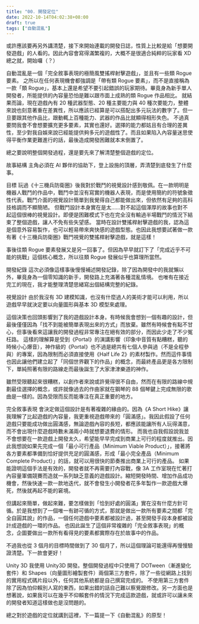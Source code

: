 ```yaml
---
title: "00. 開發定位"
date: 2022-10-14T04:02:38+08:00
draft: true
tags: ["自動混亂"]
---
```

或許應該要再另外講清楚，接下來開始連載的開發日誌，性質上比較是給「想要開發遊戲」的人看的。因此內容會寫得滿繁複的，大概不是很適合純粹的玩家看 XD
總之就，開始囉（？）



自動混亂是一個「完全敘事表現的極簡風雙搖桿射擊遊戲」，並且有一些類 Rogue 要素。
之所以在任何表現機會都強調是「帶有類 Rogue 要素」，而不是直接稱為一款「類 Rogue」，基本上還是希望不要引起錯誤的玩家期待。畢竟身為新手單人開發者，所能提供的內容量恐怕是難以跟市面上成熟的類 Rogue 作品相比。
就結果而論，現在遊戲內有 20 種武器型態、20 種主要能力與 40 種次要能力，整體來說也刻意著重在差異性，所以應該已經算是可以搭配出多元玩法的數字了。但一旦要跟其他作品比，跟動輒上百種能力、武器的作品比就顯得相形失色。
不過真要問我會不會想要擴充更多要素，其實也還好。選擇的能力都姑且有合理的差異性，至少對我自娛來說已經能提供夠多元的遊戲性了。而且如果陷入內容量迷思使得平衡作業更難進行的話，最後造成開發困難就本末倒置了。

總之要說明整個開發過程，還是要先來了解清楚整個遊戲的定位。

故事結構
主角必須在 AI 夥伴的協助下，登上設施的頂層，弄清楚到底發生了什麼事。

目標
玩過《十三機兵防衛圈》後我對於戰鬥的視覺設計感到敬佩。在一款明明是機器人戰鬥的作品中，戰鬥中並沒有寫實的機器人表現，而是使用簡約的符號象徵性代表。戰鬥介面的視覺設計簡單到我覺得自己都能做出來，但依然有足夠的高科技格調而不顯簡陋。
但戰鬥設計本身實在是太......對不起這個渾厚的故事也對不起這個很棒的視覺設計。即便是困難模式下也在完全沒有輸過半場戰鬥的情況下結束了整個遊戲，讓人不免有些失望感。
當時在設計雙搖桿射擊遊戲的我，認為這是個意外容易製作，也可以輕易帶來爽快感的遊戲型態。也因此我想要試著做一款有著《十三機兵防衛圈》戰鬥視覺的雙搖桿射擊遊戲，就是這樣！

事後往類 Rogue 要素發展又是另一回事了。但因為早早就訂下了「完成近乎不可能的挑戰」這個核心概念，所以往類 Rogue 發展似乎也算理所當然。

開發紀錄
這次必須像這樣事後慢慢補述開發記錄，除了因為開發中的我就懶以外，畢竟身為一個零知識的新手，開發路上充滿著各種混亂情境。
也唯有在接近完工的現在，我才能整理清楚思緒寫出個結構完整的紀錄。

視覺設計
由於我沒有 3D 建模知識，也沒有什麼過人的美術才能可以利用，所以遊戲早早就決定要以向量圖形與基本 3D 模型來處理。

這個決策也回頭影響到了我的遊戲設計本身。有時候我會想到一個有趣的設計，但最後僅僅因為「找不到能被簡單表現出來的方式」而放棄。雖然有時候會有點不甘心，但事後看來這讓我的開發過程非常專注在絕有效的部分，而因此少走了不少冤枉路。
這樣的理解算是受到《Portal》的演講影響（印象中音質有點糟糕，聽的時候小心爆音），神作級的《Portal》也不過是總共有七個人參與過（不是全程參與）的專案，因為限制而必須直接使用《Half Life 2》的素材製作。然而這件事情也因此讓他們建立起了「同個世界觀下的作品」的概念，而最終產品更是各方限制下，單純照著有限的路線走而最後誕生了大家津津樂道的神作。

雖然受限聽起來很糟糕，以創作者來說或許覺得很不自由，然而在有限的路線中規劃最佳選擇的概念，或許就像過去的作曲家就在鋼琴的 88 個琴鍵上完成無限的歌曲是一樣的。因為受限而反而能專注在真正重要的地方。

完全敘事表現
會決定做這個設計是有著複雜的緣由的。因為《A Short Hike》讓我理解了比起遊戲的內容量，我更重視遊戲帶來的「圓滿感」。我因此假設了任何遊戲只要能成功做出圓滿感，無論遊戲內容的長短，都應該能讓所有人玩得滿意，而不會出現什麼遊戲時數未滿兩小時就想要退費的情形。
而我也自我假設說我並不會想要在一款遊戲上開發太久，希望能早早完成到商業上可行的程度就推出。因此我想說如果先完成一個「最小可行產品（Minimum Viable Product）」，接著將各方要素都準備到恰好提供充足的圓滿感，形成「最小完全產品（Minimum Complete Product）」的話，就可以用很快的節奏推出商業上可行的產品。
如果能證明這個手法是有效的，開發者就不再需要打內容戰，像 3A 工作室現在忙著打內容量軍備競賽而造就一系列缺乏意義的遊戲設計。縮短開發時間、增加作品成功機會，然後快速一款一款地迭代，就不會發生小開發者花多年製作一款遊戲大爆死，然後就再起不能的窘境。

但講起來簡單，做起來難，要怎樣做到「恰到好處的圓滿」實在沒有什麼方針可循。於是我想到了一個唯一有跡可循的方式，那就是做出一款所有要素之間都「完全自圓其說」的作品，一個任何遊戲中要素都被設計過，甚至開發手段本身都被設計成遊戲的一環的作品。
也因此誕生了這個非常複雜的「完全敘事表現」的概念，企圖要做出一款所有看得見的要素都實際存在於故事中的作品。

不過我也從 3 個月的目標時間做到了 30 個月了，所以這個理論可能還得再慢慢驗證清楚。下一款會更好！

Unity 3D
我使用 Unity3D 開發。整個開發過程中只使用了 DOTween（漸進變化套件）和 Shapes（向量圖形繪製套件）兩個第三方套件，除了一些從網路上找到的實用程式碼片段以外，任何其他系統都是自己撰寫完成的。
不使用第三方套件除了因為怕仰賴別人寫的東西，如果出錯的話自己難以察覺跟修改。另一方面也是想著說，如果我可以在幾乎不仰賴套件的情況下完成這款遊戲，就或許可以讓未來的開發者知道這樣做也是沒問題的。



總之對於遊戲的定位就講到這裡，下一篇提一下《自動混亂》的原型！
